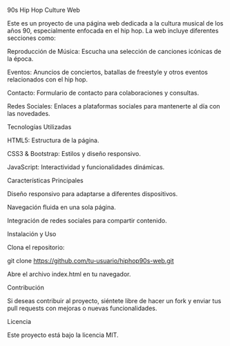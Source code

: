 90s Hip Hop Culture Web

Este es un proyecto de una página web dedicada a la cultura musical de los años 90, especialmente enfocada en el hip hop. La web incluye diferentes secciones como:

Reproducción de Música: Escucha una selección de canciones icónicas de la época.

Eventos: Anuncios de conciertos, batallas de freestyle y otros eventos relacionados con el hip hop.

Contacto: Formulario de contacto para colaboraciones y consultas.

Redes Sociales: Enlaces a plataformas sociales para mantenerte al día con las novedades.

Tecnologías Utilizadas

HTML5: Estructura de la página.

CSS3 & Bootstrap: Estilos y diseño responsivo.

JavaScript: Interactividad y funcionalidades dinámicas.

Características Principales

Diseño responsivo para adaptarse a diferentes dispositivos.

Navegación fluida en una sola página.

Integración de redes sociales para compartir contenido.

Instalación y Uso

Clona el repositorio:

git clone https://github.com/tu-usuario/hiphop90s-web.git

Abre el archivo index.html en tu navegador.

Contribución

Si deseas contribuir al proyecto, siéntete libre de hacer un fork y enviar tus pull requests con mejoras o nuevas funcionalidades.

Licencia

Este proyecto está bajo la licencia MIT.
